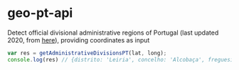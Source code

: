 # geo-pt-api

Detect official divisional administrative regions of Portugal (last updated 2020, from [here](http://mapas.dgterritorio.pt/ATOM-download/CAOP-Cont/Cont_AAD_CAOP2020.zip)), providing coordinates as input

```js
var res = getAdministrativeDivisionsPT(lat, long);
console.log(res) // {distrito: 'Leiria', concelho: 'Alcobaça', freguesia: 'Cós'}
```

